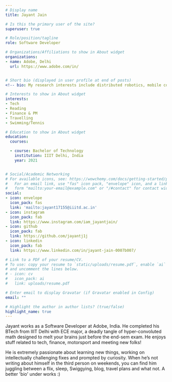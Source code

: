```yaml
---
# Display name
title: Jayant Jain

# Is this the primary user of the site?
superuser: true

# Role/position/tagline
role: Software Developer

# Organizations/Affiliations to show in About widget
organizations:
- name: Adobe, Delhi
  url: https://www.adobe.com/in/


# Short bio (displayed in user profile at end of posts)
<!-- bio: My research interests include distributed robotics, mobile computing and programmable matter. -->

# Interests to show in About widget
interests:
- Tech
- Reading
- Finance & PM
- Travelling
- Swimming/Tennis

# Education to show in About widget
education:
  courses:

  - course: Bachelor of Technology 
    institution: IIIT Delhi, India
    year: 2021


# Social/Academic Networking
# For available icons, see: https://wowchemy.com/docs/getting-started/page-builder/#icons
#   For an email link, use "fas" icon pack, "envelope" icon, and a link in the
#   form "mailto:your-email@example.com" or "/#contact" for contact widget.
social:
- icon: envelope
  icon_pack: fas
  link: 'mailto:jayant17155@iiitd.ac.in'
- icon: instagram
  icon_pack: fab
  link: https://www.instagram.com/iam_jayantjain/
- icon: github
  icon_pack: fab
  link: https://github.com/jayantj1j
- icon: linkedin
  icon_pack: fab
  link: https://www.linkedin.com/in/jayant-jain-0007b007/

# Link to a PDF of your resume/CV.
# To use: copy your resume to `static/uploads/resume.pdf`, enable `ai` icons in `params.toml`, 
# and uncomment the lines below.
# - icon: cv
#   icon_pack: ai
#   link: uploads/resume.pdf

# Enter email to display Gravatar (if Gravatar enabled in Config)
email: ""

# Highlight the author in author lists? (true/false)
highlight_name: true
---
```


Jayant works as a Software Developer at Adobe, India. He completed his BTech from IIIT Delhi with ECE major, a deadly tangle of hyper-convoluted math designed to melt your brains just before the end-sem exam. He enjoys stuff related to tech, finance, motorsport and meeting new folks! 

He is extremely passionate about learning new things, working on intellectually challenging fixes and prompted by curiosity. When he’s not writing about himself in the third person on weekends, you can find him juggling between a flix, sleep, Swiggying, blog, travel plans and what not. A better 'bio' under works :)
<!-- {{< icon name="download" pack="fas" >}} Download my {{< staticref "uploads/demo_resume.pdf" "newtab" >}}resumé{{< /staticref >}}. -->
